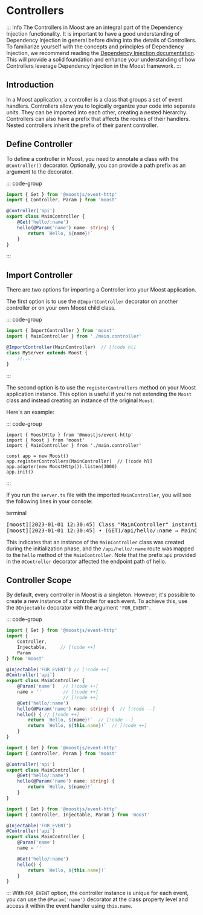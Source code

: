 # Controllers

::: info
The Controllers in Moost are an integral part of the Dependency Injection functionality.
It is important to have a good understanding of Dependency Injection in general before diving into the details of Controllers.
To familiarize yourself with the concepts and principles of Dependency Injection, we recommend reading the [Dependency Injection documentation](/moost/di).
This will provide a solid foundation and enhance your understanding of how Controllers leverage Dependency Injection in the Moost framework.
:::

## Introduction

In a Moost application, a controller is a class that groups a set of event handlers.
Controllers allow you to logically organize your code into separate units.
They can be imported into each other, creating a nested hierarchy.
Controllers can also have a prefix that affects the routes of their handlers.
Nested controllers inherit the prefix of their parent controller.

## Define Controller

To define a controller in Moost, you need to annotate a class with the `@Controller()` decorator.
Optionally, you can provide a path prefix as an argument to the decorator.

::: code-group
```ts [main.controller.ts]
import { Get } from '@moostjs/event-http'
import { Controller, Param } from 'moost'

@Controller('api')
export class MainController {
    @Get('hello/:name')
    hello(@Param('name') name: string) {
        return `Hello, ${name}!`
    }
}
```
:::

## Import Controller

There are two options for importing a Controller into your Moost application.

The first option is to use the `@ImportController` decorator on another controller or on your own Moost child class.

::: code-group
```ts [server.ts]
import { ImportController } from 'moost'
import { MainController } from './main.controller'

@ImportController(MainController)  // [!code hl]
class MyServer extends Moost {
    //...
}
```
:::

The second option is to use the `registerControllers` method on your Moost application instance.
This option is useful if you're not extending the `Moost` class and instead creating an instance of the original `Moost`.

Here's an example:

::: code-group
```ts{6} [server.ts]
import { MoostHttp } from '@moostjs/event-http'
import { Moost } from 'moost'
import { MainController } from './main.controller'

const app = new Moost()
app.registerControllers(MainController)  // [!code hl]
app.adapter(new MoostHttp()).listen(3000)
app.init()
```
:::

If you run the `server.ts` file with the imported `MainController`, you will see the following lines in your console:

<div class="language-terminal">
<span class="lang">terminal</span>
<pre>
<span class="info">[moost][2023-01-01 12:30:45] Class "MainController" instantiated with: <span class="cyan">[]</span></span>
<span class="info">[moost][2023-01-01 12:30:45] • <span class="cyan">(GET)</span>/api/hello/:name → MainController.<span class="cyan">hello</span>()</span>
</pre>
</div>

This indicates that an instance of the `MainController` class was created during the initialization phase,
and the `/api/hello/:name` route was mapped to the `hello` method of the `MainController`.
Note that the prefix `api` provided in the `@Controller` decorator affected the endpoint path of hello.

## Controller Scope

By default, every controller in Moost is a singleton.
However, it's possible to create a new instance of a controller for each event.
To achieve this, use the `@Injectable` decorator with the argument `'FOR_EVENT'`.

::: code-group
```ts [Diffs]
import { Get } from '@moostjs/event-http'
import {
    Controller,
    Injectable,     // [!code ++]
    Param
} from 'moost'

@Injectable('FOR_EVENT') // [!code ++]
@Controller('api')
export class MainController {
    @Param('name')   // [!code ++]
    name = ''        // [!code ++]
                     // [!code ++]
    @Get('hello/:name')
    hello(@Param('name') name: string) {  // [!code --]
    hello() { // [!code ++]
        return `Hello, ${name}!`  // [!code --]
        return `Hello, ${this.name}!`  // [!code ++]
    }
}
```
```ts [SINGLETON]
import { Get } from '@moostjs/event-http'
import { Controller, Param } from 'moost'

@Controller('api')
export class MainController {
    @Get('hello/:name')
    hello(@Param('name') name: string) {
        return `Hello, ${name}!`
    }
}
```
```ts [FOR_EVENT]
import { Get } from '@moostjs/event-http'
import { Controller, Injectable, Param } from 'moost'

@Injectable('FOR_EVENT')
@Controller('api')
export class MainController {
    @Param('name')
    name = ''

    @Get('hello/:name')
    hello() {
        return `Hello, ${this.name}!`
    }
}
```
:::
With `FOR_EVENT` option, the controller instance is unique for each event,
you can use the `@Param('name')` decorator at the class property level
and access it within the event handler using `this.name`.
